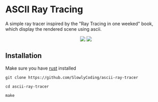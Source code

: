 # ASCII Ray Tracing

A simple ray tracer inspired by the "Ray Tracing in one weeked" book, which display the rendered scene using ascii.

<p align="center">
<img src="https://github.com/SlowlyCoding/ascii-ray-tracing/blob/master/gifs/video1.gif">
<img src="https://github.com/SlowlyCoding/ascii-ray-tracing/blob/master/gifs/video2.gif">

## Installation

Make sure you have [rust](https://www.rust-lang.org/tools/install) installed

```shell
git clone https://github.com/SlowlyCoding/ascii-ray-tracer
```
```shell
cd ascii-ray-tracer
```
```shell
make
```

